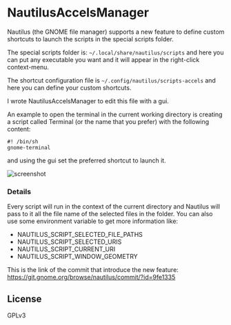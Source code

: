 # NautilusAccelsManager

Nautilus (the GNOME file manager) supports a new feature to define custom shortcuts to launch the scripts in the special scripts folder.

The special scripts folder is:
`~/.local/share/nautilus/scripts` and here you can put any executable you want and it will appear in the right-click context-menu.

The shortcut configuration file is `~/.config/nautilus/scripts-accels` and here you can define your custom shortcuts.

I wrote NautilusAccelsManager to edit this file with a gui.

An example to open the terminal in the current working directory is creating a script called Terminal (or the name that you prefer) with the following content:
```
#! /bin/sh
gnome-terminal
```
and using the gui set the preferred shortcut to launch it.

![screenshot](https://raw.githubusercontent.com/echo-devim/nautilusaccelsmanager/master/NAM.jpg "NAM")

### Details
Every script will run in the context of the current directory and Nautilus will pass to it all the file name of the selected files in the folder. You can also use some environment variable to get more information like:

- NAUTILUS_SCRIPT_SELECTED_FILE_PATHS
- NAUTILUS_SCRIPT_SELECTED_URIS
- NAUTILUS_SCRIPT_CURRENT_URI
- NAUTILUS_SCRIPT_WINDOW_GEOMETRY

This is the link of the commit that introduce the new feature:
https://git.gnome.org/browse/nautilus/commit/?id=9fe1335

## License
GPLv3
